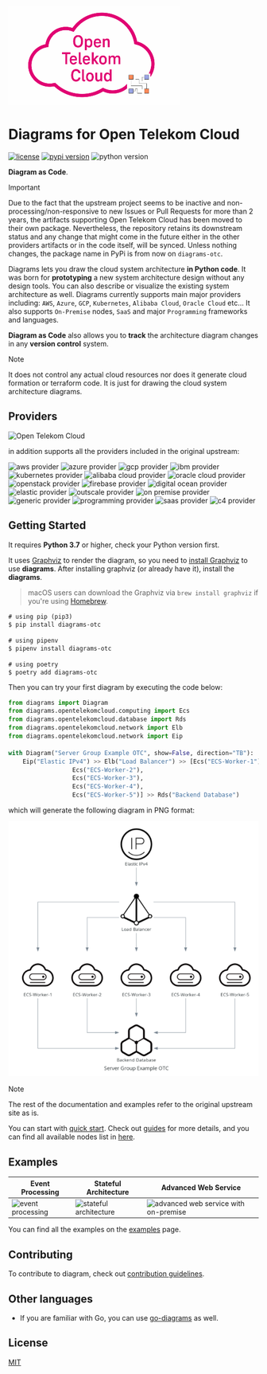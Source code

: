 ![diagrams logo](assets/img/diagrams-otc.png)

# Diagrams for Open Telekom Cloud

[![license](https://img.shields.io/badge/license-MIT-blue.svg)](/LICENSE)
[![pypi version](https://badge.fury.io/py/diagrams-otc.svg)](https://badge.fury.io/py/diagrams-otc)
![python version](https://img.shields.io/badge/python-%3E%3D%203.6-blue?logo=python)
<!-- ![Run tests](https://github.com/akyriako/diagrams/workflows/Run%20tests/badge.svg?branch=master) -->
<!-- [![todos](https://badgen.net/https/api.tickgit.com/badgen/github.com/akyriako/diagrams?label=todos)](https://www.tickgit.com/browse?repo=github.com/akyriako/diagrams)
![contributors](https://img.shields.io/github/contributors/akyriako/diagrams) -->

**Diagram as Code**.

> [!IMPORTANT] 
> Due to the fact that the upstream project seems to be inactive and non-processing/non-responsive to new Issues or Pull Requests for more than 2 years,
> the artifacts supporting Open Telekom Cloud has been moved to their own package. 
> Nevertheless, the repository retains its downstream status and any change that might come in the future either in the other 
> providers artifacts or in the code itself, will be synced. 
> Unless nothing changes, the package name in PyPi is from now on `diagrams-otc`. 


Diagrams lets you draw the cloud system architecture **in Python code**. It was born for **prototyping** a new system architecture design without any design tools. You can also describe or visualize the existing system architecture as well. Diagrams currently supports main major providers including: `AWS`, `Azure`, `GCP`, `Kubernetes`, `Alibaba Cloud`, `Oracle Cloud` etc... It also supports `On-Premise` nodes, `SaaS` and major `Programming` frameworks and languages.

**Diagram as Code** also allows you to **track** the architecture diagram changes in any **version control** system.

> [!NOTE] 
> It does not control any actual cloud resources nor does it generate cloud formation or terraform code. It is just for drawing the cloud system 
> architecture diagrams.

## Providers

![Open Telekom Cloud](https://img.shields.io/badge/OpenTelekomCloud-%23e20074?labelColor=%23e20074&link=https%3A%2F%2Fwww.open-telekom-cloud.com%2Fen)

in addition supports all the providers included in the original upstream:

![aws provider](https://img.shields.io/badge/AWS-orange?logo=amazon-aws&color=ff9900)
![azure provider](https://img.shields.io/badge/Azure-orange?logo=microsoft-azure&color=0089d6)
![gcp provider](https://img.shields.io/badge/GCP-orange?logo=google-cloud&color=4285f4)
![ibm provider](https://img.shields.io/badge/IBM-orange?logo=ibm&color=052FAD)
![kubernetes provider](https://img.shields.io/badge/Kubernetes-orange?logo=kubernetes&color=326ce5)
![alibaba cloud provider](https://img.shields.io/badge/AlibabaCloud-orange?logo=alibaba-cloud&color=ff6a00)
![oracle cloud provider](https://img.shields.io/badge/OracleCloud-orange?logo=oracle&color=f80000)
![openstack provider](https://img.shields.io/badge/OpenStack-orange?logo=openstack&color=da1a32)
![firebase provider](https://img.shields.io/badge/Firebase-orange?logo=firebase&color=FFCA28)
![digital ocean provider](https://img.shields.io/badge/DigitalOcean-0080ff?logo=digitalocean&color=0080ff)
![elastic provider](https://img.shields.io/badge/Elastic-orange?logo=elastic&color=005571)
![outscale provider](https://img.shields.io/badge/OutScale-orange?color=5f87bf)
![on premise provider](https://img.shields.io/badge/OnPremise-orange?color=5f87bf)
![generic provider](https://img.shields.io/badge/Generic-orange?color=5f87bf)
![programming provider](https://img.shields.io/badge/Programming-orange?color=5f87bf)
![saas provider](https://img.shields.io/badge/SaaS-orange?color=5f87bf)
![c4 provider](https://img.shields.io/badge/C4-orange?color=5f87bf)

## Getting Started

It requires **Python 3.7** or higher, check your Python version first.

It uses [Graphviz](https://www.graphviz.org/) to render the diagram, so you need to [install Graphviz](https://graphviz.gitlab.io/download/) to use **diagrams**. After installing graphviz (or already have it), install the **diagrams**.

> macOS users can download the Graphviz via `brew install graphviz` if you're using [Homebrew](https://brew.sh).

```shell
# using pip (pip3)
$ pip install diagrams-otc

# using pipenv
$ pipenv install diagrams-otc

# using poetry
$ poetry add diagrams-otc
```

Then you can try your first diagram by executing the code below:

```python
from diagrams import Diagram
from diagrams.opentelekomcloud.computing import Ecs
from diagrams.opentelekomcloud.database import Rds
from diagrams.opentelekomcloud.network import Elb
from diagrams.opentelekomcloud.network import Eip

with Diagram("Server Group Example OTC", show=False, direction="TB"):
    Eip("Elastic IPv4") >> Elb("Load Balancer") >> [Ecs("ECS-Worker-1"),
                  Ecs("ECS-Worker-2"),
                  Ecs("ECS-Worker-3"),
                  Ecs("ECS-Worker-4"),
                  Ecs("ECS-Worker-5")] >> Rds("Backend Database")
```

which will generate the following diagram in PNG format:

![Server Group Example in OTC](assets/img/otc-example.png)

> [!NOTE] 
> The rest of the documentation and examples refer to the original
> upstream site as is.

You can start with [quick start](https://diagrams.mingrammer.com/docs/getting-started/installation#quick-start). Check out [guides](https://diagrams.mingrammer.com/docs/guides/diagram) for more details, and you can find all available nodes list in [here](https://diagrams.mingrammer.com/docs/nodes/aws).

## Examples

| Event Processing                                             | Stateful Architecture                                        | Advanced Web Service                                         |
| ------------------------------------------------------------ | ------------------------------------------------------------ | ------------------------------------------------------------ |
| ![event processing](https://diagrams.mingrammer.com/img/event_processing_diagram.png) | ![stateful architecture](https://diagrams.mingrammer.com/img/stateful_architecture_diagram.png) | ![advanced web service with on-premise](https://diagrams.mingrammer.com/img/advanced_web_service_with_on-premise.png) |

You can find all the examples on the [examples](https://diagrams.mingrammer.com/docs/getting-started/examples) page.

## Contributing

To contribute to diagram, check out [contribution guidelines](CONTRIBUTING.md).

## Other languages

- If you are familiar with Go, you can use [go-diagrams](https://github.com/blushft/go-diagrams) as well.

## License

[MIT](LICENSE)
